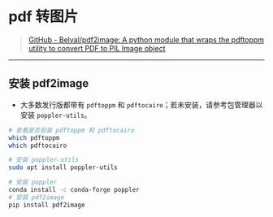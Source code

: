 # pdf 转图片

>[GitHub - Belval/pdf2image: A python module that wraps the pdftoppm utility to convert PDF to PIL Image object](https://github.com/Belval/pdf2image)

---

## 安装 pdf2image

- 大多数发行版都带有 `pdftoppm` 和 `pdftocairo`；若未安装，请参考包管理器以安装 `poppler-utils`。

```bash
# 查看是否安装 pdftoppm 和 pdftocairo
which pdftoppm
which pdftocairo

# 安装 poppler-utils
sudo apt install poppler-utils

# 安装 poppler
conda install -c conda-forge poppler
# 安装 pdf2image
pip install pdf2image
```
